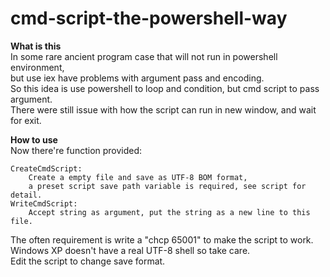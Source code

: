 # cmd-script-the-powershell-way
**What is this**  
In some rare ancient program case that will not run in powershell environment,  
but use iex have problems with argument pass and encoding.  
So this idea is use powershell to loop and condition, but cmd script to pass argument.  
There were still issue with how the script can run in new window, and wait for exit.  

**How to use**  
Now there're function provided:
```
CreateCmdScript:
    Create a empty file and save as UTF-8 BOM format,
    a preset script save path variable is required, see script for detail.
WriteCmdScript:
    Accept string as argument, put the string as a new line to this file.
```
The often requirement is write a "chcp 65001" to make the script to work.  
Windows XP doesn't have a real UTF-8 shell so take care.  
Edit the script to change save format.

